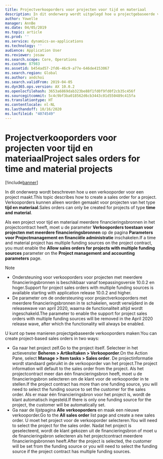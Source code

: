 ```yaml
---
title: Projectverkooporders voor projecten voor tijd en materiaal
description: In dit onderwerp wordt uitgelegd hoe u projectgebaseerde verkooporders kunt maken voor projecten voor tijd en materiaal.
author: Yowelle
manager: AnnBe
ms.date: 04/05/2019
ms.topic: article
ms.prod: ''
ms.service: dynamics-ax-applications
ms.technology: ''
audience: Application User
ms.reviewer: josaw
ms.search.scope: Core, Operations
ms.custom: 87983
ms.assetid: b454ad57-2fd6-46c9-a77e-646de4153067
ms.search.region: Global
ms.author: andchoi
ms.search.validFrom: 2019-04-05
ms.dyn365.ops.version: AX 10.0.2
ms.openlocfilehash: 3653a6869dab323be88f1fd0f9fd0f2cb35c456f
ms.sourcegitcommit: 5c4c9bf3ba018562d6cb3443c01d550489c415fa
ms.translationtype: HT
ms.contentlocale: nl-NL
ms.lasthandoff: 10/16/2020
ms.locfileid: "4074549"
---
```

# <a name="project-sales-orders-for-time-and-material-projects"></a><span data-ttu-id="4dcbb-103">Projectverkooporders voor projecten voor tijd en materiaal</span><span class="sxs-lookup"><span data-stu-id="4dcbb-103">Project sales orders for time and material projects</span></span>

[!include[banner](../includes/banner.md)]

<span data-ttu-id="4dcbb-104">In dit onderwerp wordt beschreven hoe u een verkooporder voor een project maakt.</span><span class="sxs-lookup"><span data-stu-id="4dcbb-104">This topic describes how to create a sales order for a project.</span></span> <span data-ttu-id="4dcbb-105">Verkooporders kunnen alleen worden gemaakt voor projecten van het type **tijd en materiaal**.</span><span class="sxs-lookup"><span data-stu-id="4dcbb-105">Sales orders can only be created for projects of type **time and material**.</span></span>

<span data-ttu-id="4dcbb-106">Als een project voor tijd en materiaal meerdere financieringsbronnen in het projectcontract heeft, moet u de parameter **Verkooporders toestaan voor projecten met meerdere financieringsbronnen** op de pagina **Parameters voor Projectmanagement en financiële administratie** inschakelen.</span><span class="sxs-lookup"><span data-stu-id="4dcbb-106">If a time and material project has multiple funding sources on the project contract, you must enable the **Allow sales orders for projects with multiple funding sources** parameter on the **Project management and accounting parameters** page.</span></span> 

> [!NOTE]
> - <span data-ttu-id="4dcbb-107">Ondersteuning voor verkooporders voor projecten met meerdere financieringsbronnen is beschikbaar vanaf toepassingsversie 10.0.2 en hoger.</span><span class="sxs-lookup"><span data-stu-id="4dcbb-107">Support for project sales orders with multiple funding sources is available starting with application release 10.0.2 and higher.</span></span>
> - <span data-ttu-id="4dcbb-108">De parameter om de ondersteuning voor projectverkooporders met meerdere financieringsbronnen in te schakelen, wordt verwijderd in de releasewave van april 2020, waarna de functionaliteit altijd wordt ingeschakeld.</span><span class="sxs-lookup"><span data-stu-id="4dcbb-108">The parameter to enable the support for project sales orders with multiple funding sources will be removed in the April 2020 release wave, after which the functionality will always be enabled.</span></span>

<span data-ttu-id="4dcbb-109">U kunt op twee manieren projectgebaseerde verkooporders maken:</span><span class="sxs-lookup"><span data-stu-id="4dcbb-109">You can create project-based sales orders in two ways:</span></span>

- <span data-ttu-id="4dcbb-110">Ga naar het project zelf.</span><span class="sxs-lookup"><span data-stu-id="4dcbb-110">Go to the project itself.</span></span> <span data-ttu-id="4dcbb-111">Selecteer in het actievenster **Beheren > Artikeltaken > Verkooporder**.</span><span class="sxs-lookup"><span data-stu-id="4dcbb-111">On the Action Pane, select **Manage > Item tasks > Sales order**.</span></span> <span data-ttu-id="4dcbb-112">De projectinformatie wordt standaard gebruikt in de verkooporder van het project.</span><span class="sxs-lookup"><span data-stu-id="4dcbb-112">The project information will default to the sales order from the project.</span></span> <span data-ttu-id="4dcbb-113">Als het projectcontract meer dan één financieringsbron heeft, moet u de financieringsbron selecteren om de klant voor de verkooporder in te stellen.</span><span class="sxs-lookup"><span data-stu-id="4dcbb-113">If the project contract has more than one funding source, you will need to select the funding source to set the customer for the sales order.</span></span> <span data-ttu-id="4dcbb-114">Als er maar één financieringsbron voor het project is, wordt de klant automatisch ingesteld.</span><span class="sxs-lookup"><span data-stu-id="4dcbb-114">If there is only one funding source for the project, the customer will be automatically set.</span></span>
- <span data-ttu-id="4dcbb-115">Ga naar de lijstpagina **Alle verkooporders** en maak een nieuwe verkooporder.</span><span class="sxs-lookup"><span data-stu-id="4dcbb-115">Go to the **All sales order** list page and create a new sales order.</span></span> <span data-ttu-id="4dcbb-116">U moet het project voor de verkooporder selecteren.</span><span class="sxs-lookup"><span data-stu-id="4dcbb-116">You will need to select the project for the sales order.</span></span> <span data-ttu-id="4dcbb-117">Nadat het project is geselecteerd, wordt de klant gekozen uit de financieringsbron of moet u de financieringsbron selecteren als het projectcontract meerdere financieringsbronnen heeft.</span><span class="sxs-lookup"><span data-stu-id="4dcbb-117">After the project is selected, the customer will be set from the funding source or you will need to select the funding source if the project contract has multiple funding sources.</span></span>

